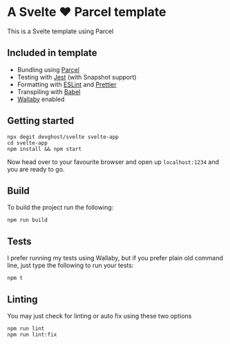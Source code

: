 # A Svelte ❤️ Parcel template

This is a Svelte template using Parcel

## Included in template

- Bundling using [Parcel](https://parceljs.org/)
- Testing with [Jest](https://jestjs.io/) (with Snapshot support)
- Formatting with [ESLint](https://eslint.org/) and [Prettier](https://prettier.io/)
- Transpiling with [Babel](https://babeljs.io/)
- [Wallaby](https://wallabyjs.com/) enabled

## Getting started

    npx degit devghost/svelte svelte-app
    cd svelte-app
    npm install && npm start

Now head over to your favourite browser and open up `localhost:1234` and you are ready to go.

## Build

To build the project run the following:

    npm run build

## Tests

I prefer running my tests using Wallaby, but if you prefer plain old command line, just type the following to run your tests:

    npm t

## Linting

You may just check for linting or auto fix using these two options

    npm run lint
    npm run lint:fix
